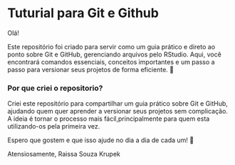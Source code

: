 # Tuturial para Git e Github

Olá!

Este repositório foi criado para servir como um guia prático e direto ao ponto sobre Git e GitHub, gerenciando arquivos pelo RStudio. Aqui, você encontrará comandos essenciais, conceitos importantes e um passo a passo para versionar seus projetos de forma eficiente. 🚀

### Por que criei o repositorio?
Criei este repositório para compartilhar um guia prático sobre Git e GitHub, ajudando quem quer aprender a versionar seus projetos sem complicação. A ideia é tornar o processo mais fácil,principalmente para quem esta utilizando-os pela primeira vez.

Espero que gostem e que isso ajude no dia a dia de cada um! 🙂

Atensiosamente, Raissa Souza Krupek
